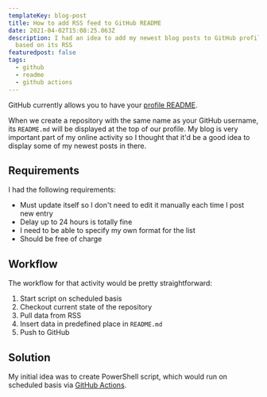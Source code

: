 ```yaml
---
templateKey: blog-post
title: How to add RSS feed to GitHub README
date: 2021-04-02T15:08:25.063Z
description: I had an idea to add my newest blog posts to GitHub profile README,
  based on its RSS
featuredpost: false
tags:
  - github
  - readme
  - github actions
---
```

GitHub currently allows you to have your [profile README](https://docs.github.com/en/github/setting-up-and-managing-your-github-profile/managing-your-profile-readme).

When we create a repository with the same name as your GitHub username, its `README.md` will be displayed at the top of our profile. My blog is very important part of my online activity so I thought that it'd be a good idea to display some of my newest posts in there.

## Requirements

I had the following requirements:

* Must update itself so I don't need to edit it manually each time I post new entry
* Delay up to 24 hours is totally fine
* I need to be able to specify my own format for the list
* Should be free of charge

## Workflow

The workflow for that activity would be pretty straightforward:

1. Start script on scheduled basis
1. Checkout current state of the repository
1. Pull data from RSS
1. Insert data in predefined place in `README.md`
1. Push to GitHub

## Solution

My initial idea was to create PowerShell script, which would run on scheduled basis via [GitHub Actions](https://github.com/features/actions). 